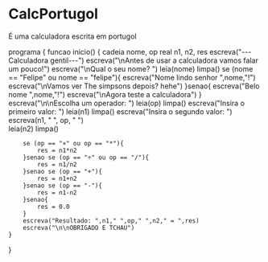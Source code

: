 # CalcPortugol
É uma calculadora escrita em portugol

programa
{
	funcao inicio()
	{
		cadeia nome, op
		real n1, n2, res
		escreva("---Calculadora gentil---")
		escreva("\nAntes de usar a calculadora vamos falar um pouco!")
		escreva("\nQual o seu nome? ")
		leia(nome)
		limpa()
		se (nome == "Felipe" ou nome == "felipe"){
			escreva("Nome lindo senhor ",nome,"!")
			escreva("\nVamos ver The simpsons depois? hehe")
		}senao{
			escreva("Belo nome ",nome,"!")
			escreva("\nAgora teste a calculadora")
		}
		escreva("\n\nEscolha um operador: ")
		leia(op)
		limpa()
		escreva("Insira o primeiro valor: ")
		leia(n1)
		limpa()
		escreva("Insira o segundo valor: ")
        escreva(n1, " ", op, " ")	
		leia(n2)
		limpa()
		
		se (op == "×" ou op == "*"){
			res = n1*n2
		}senao se (op == "÷" ou op == "/"){
			res = n1/n2
		}senao se (op == "+"){
			res = n1+n2
		}senao se (op == "-"){
			res = n1-n2
		}senao{
			res = 0.0
		}
		escreva("Resultado: ",n1," ",op," ",n2," = ",res)
		escreva("\n\nOBRIGADO E TCHAU")
	}
}
